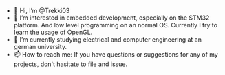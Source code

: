 - 👋 Hi, I’m @Trekki03
- 👀 I’m interested in embedded development, especially on the STM32 platform. And low level programming on an normal OS. Currently I try to learn the usage of OpenGL.
- 🌱 I’m currently studying electrical and computer engineering at an german university. 
- 📫 How to reach me: If you have questions or suggestions for any of my projects, don't hasitate to file and issue.

<!---
Trekki03/Trekki03 is a ✨ special ✨ repository because its `README.md` (this file) appears on your GitHub profile.
You can click the Preview link to take a look at your changes.
--->
